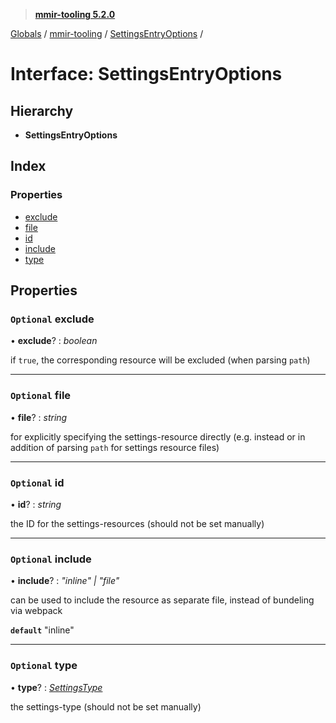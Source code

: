 > **[mmir-tooling 5.2.0](../README.md)**

[Globals](../README.md) / [mmir-tooling](../modules/mmir_tooling.md) / [SettingsEntryOptions](mmir_tooling.settingsentryoptions.md) /

# Interface: SettingsEntryOptions

## Hierarchy

* **SettingsEntryOptions**

## Index

### Properties

* [exclude](mmir_tooling.settingsentryoptions.md#optional-exclude)
* [file](mmir_tooling.settingsentryoptions.md#optional-file)
* [id](mmir_tooling.settingsentryoptions.md#optional-id)
* [include](mmir_tooling.settingsentryoptions.md#optional-include)
* [type](mmir_tooling.settingsentryoptions.md#optional-type)

## Properties

### `Optional` exclude

• **exclude**? : *boolean*

if `true`, the corresponding resource will be excluded (when parsing `path`)

___

### `Optional` file

• **file**? : *string*

for explicitly specifying the settings-resource directly (e.g. instead or in addition of parsing `path` for settings resource files)

___

### `Optional` id

• **id**? : *string*

the ID for the settings-resources (should not be set manually)

___

### `Optional` include

• **include**? : *"inline" | "file"*

can be used to include the resource as separate file, instead of bundeling via webpack

**`default`** "inline"

___

### `Optional` type

• **type**? : *[SettingsType](../modules/mmir_tooling.md#settingstype)*

the settings-type (should not be set manually)